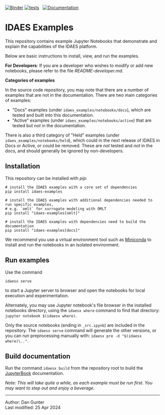 <!-- Badges -->
[![Binder](https://mybinder.org/badge_logo.svg)](https://mybinder.org/v2/gh/lbianchi-lbl/examples/binder?labpath=idaes_examples%2Fnotebooks%2Fdocs)
[![tests](https://github.com/IDAES/examples/actions/workflows/core.yml/badge.svg)](https://github.com/IDAES/examples/actions/workflows/core.yml)
&nbsp;
[![Documentation](https://readthedocs.org/projects/idaes-examples/badge/?version=latest)](https://idaes-examples.readthedocs.io/en/latest/?badge=latest)

# IDAES Examples

This repository contains example Jupyter Notebooks that demonstrate and  explain 
the  capabilities of the IDAES platform.

Below are basic instructions to install, view, and run the examples.

**For Developers**: If you are a developer who wishes to modify or add new notebooks, please refer to the file *README-developer.md*.

**Categories of examples**

In the source code repository, you may note that there are a number of examples that are not in the documentation.
There are two main categories of examples:

- "Docs" examples (under `idaes_examples/notebooks/docs`), which are tested and built into this documentation.
- "Active" examples (under `idaes_examples/notebooks/active`) that are tested but *not* in the documentation.

There is also a third category of "Held" examples (under `idaes_examples/notebooks/held`),
which could in the next release of IDAES in Docs or Active, or could be removed.
These are *not* tested and *not* in the docs, and should generally be ignored by non-developers.

## Installation

This repository can be installed with *pip*:

```shell
# install the IDAES examples with a core set of dependencies
pip install idaes-examples

# install the IDAES examples with additional dependencies needed to run specific examples,
# e.g. `omlt` for surrogate modeling with OMLT
pip install "idaes-examples[omlt]"

# install the IDAES examples with dependencies need to build the documentation
pip install "idaes-examples[docs]"
```

We recommend you use a virtual environment tool such as
[Miniconda](https://docs.conda.io/en/latest/miniconda.html)
to install and run the notebooks in an isolated environment.

## Run examples

Use the command
```
idaesx serve
```
to start a Jupyter server to browser and open the notebooks for local execution and experimentation.

Alternately, you may use Jupyter notebook's file browser in the installed notebooks directory,
using the `idaesx where` command to find that directory:
`jupyter notebook $(idaesx where)`.

Only the source notebooks (ending in `_src.ipynb`) are included in the repository.
The `idaesx serve` command will generate the other versions, or you can run preprocessing manually with: `idaesx pre -d "$(idaesx where)\.."`.

## Build documentation

Run the command `idaesx build` from the repository root to build the [JupyterBook](https://jupyterbook.org) 
documentation.

*Note: This will take quite a while, as each example must be run first.
You may want to step out and enjoy a beverage.*

----
Author: Dan Gunter  
Last modified: 25 Apr 2024
